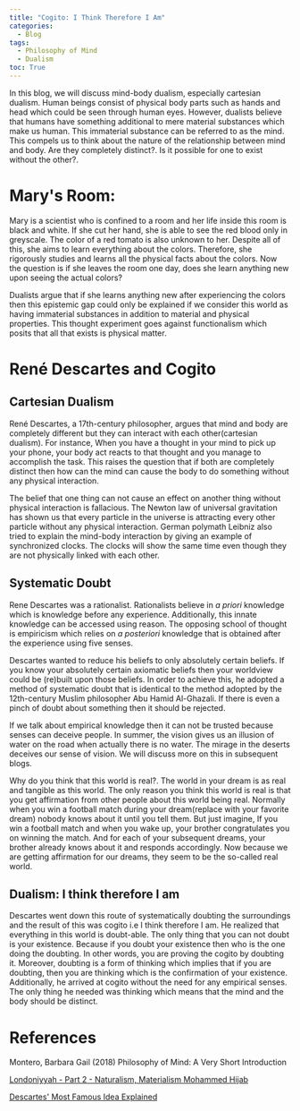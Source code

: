 ```yaml
---
title: "Cogito: I Think Therefore I Am"
categories:
  - Blog
tags:
  - Philosophy of Mind
  - Dualism
toc: True
---
```


In this blog, we will discuss mind-body dualism, especially cartesian dualism. Human beings consist of physical body parts such as hands and head which could be seen through human eyes. However, dualists believe that humans have something additional to mere material substances which make us human. This immaterial substance can be referred to as the mind. This compels us to think about the nature of the relationship between mind and body. Are they completely distinct?. Is it possible for one to exist without the other?.

# Mary's Room:

Mary is a scientist who is confined to a room and her life inside this room is black and white. If she cut her hand, she is able to see the red blood only in greyscale. The color of a red tomato is also unknown to her. Despite all of this, she aims to learn everything about the colors. Therefore, she rigorously studies and learns all the physical facts about the colors. Now the question is if she leaves the room one day, does she learn anything new upon seeing the actual colors?

Dualists argue that if she learns anything new after experiencing the colors then this epistemic gap could only be explained if we consider this world as having immaterial substances in addition to material and physical properties. This thought experiment goes against functionalism which posits that all that exists is physical matter.

# René Descartes and Cogito

## Cartesian Dualism

René Descartes, a 17th-century philosopher, argues that mind and body are completely different but they can interact with each other(cartesian dualism). For instance, When you have a thought in your mind to pick up your phone, your body act reacts to that thought and you manage to accomplish the task. This raises the question that if both are completely distinct then how can the mind can cause the body to do something without any physical interaction.

The belief that one thing can not cause an effect on another thing without physical interaction is fallacious. The Newton law of universal gravitation has shown us that every particle in the universe is attracting every other particle without any physical interaction. German polymath Leibniz also tried to explain the mind-body interaction by giving an example of synchronized clocks. The clocks will show the same time even though they are not physically linked with each other.

## Systematic Doubt

Rene Descartes was a rationalist. Rationalists believe in *a priori* knowledge which is knowledge before any experience. Additionally, this innate knowledge can be accessed using reason. The opposing school of thought is empiricism which relies on *a posteriori* knowledge that is obtained after the experience using five senses.  

Descartes wanted to reduce his beliefs to only absolutely certain beliefs. If you know your absolutely certain axiomatic beliefs then your worldview could be (re)built upon those beliefs. In order to achieve this, he adopted a method of systematic doubt that is identical to the method adopted by the 12th-century Muslim philosopher Abu Hamid Al-Ghazali. If there is even a pinch of doubt about something then it should be rejected.  

If we talk about empirical knowledge then it can not be trusted because senses can deceive people.   In summer, the vision gives us an illusion of water on the road when actually there is no water. The mirage in the deserts deceives our sense of vision. We will discuss more on this in subsequent blogs. 

Why do you think that this world is real?. The world in your dream is as real and tangible as this world. The only reason you think this world is real is that you get affirmation from other people about this world being real. Normally when you win a football match during your dream(replace with your favorite dream) nobody knows about it until you tell them. But just imagine, If you win a football match and when you wake up, your brother congratulates you on winning the match. And for each of your subsequent dreams, your brother already knows about it and responds accordingly. Now because we are getting affirmation for our dreams, they seem to be the so-called real world.

## Dualism: I think therefore I am

Descartes went down this route of systematically doubting the surroundings and the result of this was cogito i.e I think therefore I am. He realized that everything in this world is doubt-able. The only thing that you can not doubt is your existence. Because if you doubt your existence then who is the one doing the doubting. In other words, you are proving the cogito by doubting it. Moreover, doubting is a form of thinking which implies that if you are doubting, then you are thinking which is the confirmation of your existence. Additionally, he arrived at cogito without the need for any empirical senses. The only thing he needed was thinking which means that the mind and the body should be distinct. 

# References

Montero, Barbara Gail (2018) Philosophy of Mind: A Very Short Introduction

[Londoniyyah - Part 2 - Naturalism, Materialism Mohammed Hijab](https://www.youtube.com/watch?v=leoNNkpoYPg)

[Descartes' Most Famous Idea Explained](https://www.youtube.com/watch?v=lNdrQ2wf6xs)